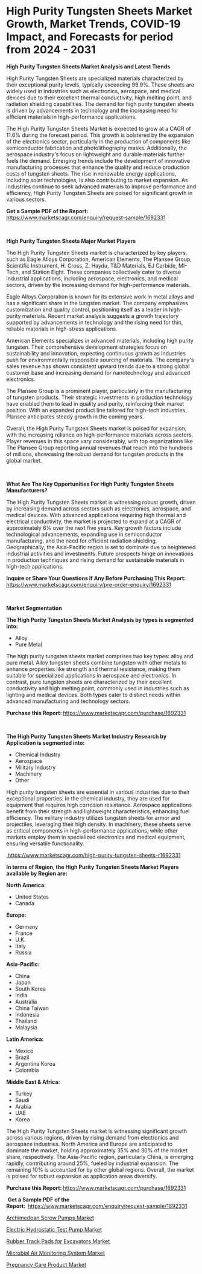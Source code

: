 <p><h1>High Purity Tungsten Sheets Market Growth, Market Trends, COVID-19 Impact, and Forecasts for period from 2024 - 2031</h1></p><p><strong>High Purity Tungsten Sheets Market Analysis and Latest Trends</strong></p>
<p><p>High Purity Tungsten Sheets are specialized materials characterized by their exceptional purity levels, typically exceeding 99.9%. These sheets are widely used in industries such as electronics, aerospace, and medical devices due to their excellent thermal conductivity, high melting point, and radiation shielding capabilities. The demand for high purity tungsten sheets is driven by advancements in technology and the increasing need for efficient materials in high-performance applications.</p><p>The High Purity Tungsten Sheets Market is expected to grow at a CAGR of 11.6% during the forecast period. This growth is bolstered by the expansion of the electronics sector, particularly in the production of components like semiconductor fabrication and photolithography masks. Additionally, the aerospace industry's focus on lightweight and durable materials further fuels the demand. Emerging trends include the development of innovative manufacturing processes that enhance the quality and reduce production costs of tungsten sheets. The rise in renewable energy applications, including solar technologies, is also contributing to market expansion. As industries continue to seek advanced materials to improve performance and efficiency, High Purity Tungsten Sheets are poised for significant growth in various sectors.</p></p>
<p><strong>Get a Sample PDF of the Report:&nbsp;</strong> <a href="https://www.marketscagr.com/enquiry/request-sample/1692331?utm_campaign=1282&utm_medium=2&utm_source=Github&utm_content=ia&utm_term=19102024&utm_id=high-purity-tungsten-sheets">https://www.marketscagr.com/enquiry/request-sample/1692331</a></p>
<p>&nbsp;</p>
<p><strong>High Purity Tungsten Sheets Major Market Players</strong></p>
<p><p>The High Purity Tungsten Sheets market is characterized by key players such as Eagle Alloys Corporation, American Elements, The Plansee Group, Scientific Instrument, H. Cross, Z. Haydu, T&D Materials, EJ Carbide, MI-Tech, and Station Eight. These companies collectively cater to diverse industrial applications, including aerospace, electronics, and medical sectors, driven by the increasing demand for high-performance materials.</p><p>Eagle Alloys Corporation is known for its extensive work in metal alloys and has a significant share in the tungsten market. The company emphasizes customization and quality control, positioning itself as a leader in high-purity materials. Recent market analysis suggests a growth trajectory supported by advancements in technology and the rising need for thin, reliable materials in high-stress applications.</p><p>American Elements specializes in advanced materials, including high purity tungsten. Their comprehensive development strategies focus on sustainability and innovation, expecting continuous growth as industries push for environmentally responsible sourcing of materials. The company's sales revenue has shown consistent upward trends due to a strong global customer base and increasing demand for nanotechnology and advanced electronics.</p><p>The Plansee Group is a prominent player, particularly in the manufacturing of tungsten products. Their strategic investments in production technology have enabled them to lead in quality and purity, reinforcing their market position. With an expanded product line tailored for high-tech industries, Plansee anticipates steady growth in the coming years.</p><p>Overall, the High Purity Tungsten Sheets market is poised for expansion, with the increasing reliance on high-performance materials across sectors. Player revenues in this space vary considerably, with top organizations like The Plansee Group reporting annual revenues that reach into the hundreds of millions, showcasing the robust demand for tungsten products in the global market.</p></p>
<p>&nbsp;</p>
<p><strong>What Are The Key Opportunities For High Purity Tungsten Sheets Manufacturers?</strong></p>
<p><p>The High Purity Tungsten Sheets market is witnessing robust growth, driven by increasing demand across sectors such as electronics, aerospace, and medical devices. With advanced applications requiring high thermal and electrical conductivity, the market is projected to expand at a CAGR of approximately 6% over the next five years. Key growth factors include technological advancements, expanding use in semiconductor manufacturing, and the need for efficient radiation shielding. Geographically, the Asia-Pacific region is set to dominate due to heightened industrial activities and investments. Future prospects hinge on innovations in production techniques and rising demand for sustainable materials in high-tech applications.</p></p>
<p><strong>Inquire or Share Your Questions If Any Before Purchasing This Report:</strong> <a href="https://www.marketscagr.com/enquiry/pre-order-enquiry/1692331?utm_campaign=1282&utm_medium=2&utm_source=Github&utm_content=ia&utm_term=19102024&utm_id=high-purity-tungsten-sheets">https://www.marketscagr.com/enquiry/pre-order-enquiry/1692331</a></p>
<p>&nbsp;</p>
<p><strong>Market Segmentation</strong></p>
<p><strong>The High Purity Tungsten Sheets Market Analysis by types is segmented into:</strong></p>
<p><ul><li>Alloy</li><li>Pure Metal</li></ul></p>
<p><p>The high purity tungsten sheets market comprises two key types: alloy and pure metal. Alloy tungsten sheets combine tungsten with other metals to enhance properties like strength and thermal resistance, making them suitable for specialized applications in aerospace and electronics. In contrast, pure tungsten sheets are characterized by their excellent conductivity and high melting point, commonly used in industries such as lighting and medical devices. Both types cater to distinct needs within advanced manufacturing and technology sectors.</p></p>
<p><strong>Purchase this Report:&nbsp;</strong><a href="https://www.marketscagr.com/purchase/1692331?utm_campaign=1282&utm_medium=2&utm_source=Github&utm_content=ia&utm_term=19102024&utm_id=high-purity-tungsten-sheets">https://www.marketscagr.com/purchase/1692331</a></p>
<p>&nbsp;</p>
<p><strong>The High Purity Tungsten Sheets Market Industry Research by Application is segmented into:</strong></p>
<p><ul><li>Chemical Industry</li><li>Aerospace</li><li>Military Industry</li><li>Machinery</li><li>Other</li></ul></p>
<p><p>High purity tungsten sheets are essential in various industries due to their exceptional properties. In the chemical industry, they are used for equipment that requires high corrosion resistance. Aerospace applications benefit from their strength and lightweight characteristics, enhancing fuel efficiency. The military industry utilizes tungsten sheets for armor and projectiles, leveraging their high density. In machinery, these sheets serve as critical components in high-performance applications, while other markets employ them in specialized electronics and medical equipment, ensuring versatile functionality.</p></p>
<p><a href="https://www.marketscagr.com/high-purity-tungsten-sheets-r1692331?utm_campaign=1282&utm_medium=2&utm_source=Github&utm_content=ia&utm_term=19102024&utm_id=high-purity-tungsten-sheets">&nbsp;https://www.marketscagr.com/high-purity-tungsten-sheets-r1692331</a></p>
<p><strong>In terms of Region, the High Purity Tungsten Sheets Market Players available by Region are:</strong></p>
<p>
    <p> <strong> North America: </strong>
        <ul>
            <li>United States</li>
            <li>Canada</li>
        </ul>
        </p> 
    <p> <strong> Europe: </strong>
        <ul>
            <li>Germany</li>
            <li>France</li>
            <li>U.K.</li>
            <li>Italy</li>
            <li>Russia</li>
        </ul>
        </p> 
    <p> <strong> Asia-Pacific: </strong>
        <ul>
            <li>China</li>
            <li>Japan</li>
            <li>South Korea</li>
            <li>India</li>
            <li>Australia</li>
            <li>China Taiwan</li>
            <li>Indonesia</li>
            <li>Thailand</li>
            <li>Malaysia</li>
        </ul>
        </p> 
    <p> <strong> Latin America: </strong>
        <ul>
            <li>Mexico</li>
            <li>Brazil</li>
            <li>Argentina Korea</li>
            <li>Colombia</li>
        </ul>
        </p> 
    <p> <strong> Middle East & Africa: </strong>
        <ul>
            <li>Turkey</li>
            <li>Saudi</li>
            <li>Arabia</li>
            <li>UAE</li>
            <li>Korea</li>
        </ul>
    </p>
    </p>
<p><p>The High Purity Tungsten Sheets market is witnessing significant growth across various regions, driven by rising demand from electronics and aerospace industries. North America and Europe are anticipated to dominate the market, holding approximately 35% and 30% of the market share, respectively. The Asia-Pacific region, particularly China, is emerging rapidly, contributing around 25%, fueled by industrial expansion. The remaining 10% is accounted for by other global regions. Overall, the market is poised for robust expansion as application areas diversify.</p></p>
<p><strong>Purchase this Report: </strong><a href="https://www.marketscagr.com/purchase/1692331?utm_campaign=1282&utm_medium=2&utm_source=Github&utm_content=ia&utm_term=19102024&utm_id=high-purity-tungsten-sheets">https://www.marketscagr.com/purchase/1692331</a></p>
<p>&nbsp;<strong>Get a Sample PDF of the Report:&nbsp;&nbsp;</strong><a href="https://www.marketscagr.com/enquiry/request-sample/1692331?utm_campaign=1282&utm_medium=2&utm_source=Github&utm_content=ia&utm_term=19102024&utm_id=high-purity-tungsten-sheets">https://www.marketscagr.com/enquiry/request-sample/1692331</a></p>
<p><strong></strong></p>
<p><p><a href="https://issuu.com/reportprime-2/docs/archimedean-screw-pumps-market-size_fcce3872412c72?utm_campaign=1282&utm_medium=2&utm_source=Github&utm_content=ia&utm_term=19102024&utm_id=high-purity-tungsten-sheets">Archimedean Screw Pumps Market</a></p><p><a href="https://issuu.com/reportprime-2/docs/electric-hydrostatic-test-pump-mark_105cd5c9370db9?utm_campaign=1282&utm_medium=2&utm_source=Github&utm_content=ia&utm_term=19102024&utm_id=high-purity-tungsten-sheets">Electric Hydrostatic Test Pump Market</a></p><p><a href="https://www.linkedin.com/pulse/rubber-track-pads-excavators-market-growth-segmentation-regional-xw6cf?utm_campaign=1282&utm_medium=2&utm_source=Github&utm_content=ia&utm_term=19102024&utm_id=high-purity-tungsten-sheets">Rubber Track Pads for Excavators Market</a></p><p><a href="https://www.linkedin.com/pulse/microbial-air-monitoring-system-mosaic-piecing-together-global-rmbnf?utm_campaign=1282&utm_medium=2&utm_source=Github&utm_content=ia&utm_term=19102024&utm_id=high-purity-tungsten-sheets">Microbial Air Monitoring System Market</a></p><p><a href="https://github.com/mabutironaldo/Market-Research-Report-List-6/blob/main/pregnancy-care-product-market.md?utm_campaign=1282&utm_medium=2&utm_source=Github&utm_content=ia&utm_term=19102024&utm_id=high-purity-tungsten-sheets">Pregnancy Care Product Market</a></p></p>